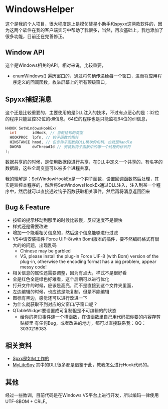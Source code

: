 ﻿# WindowsHelper

这个是我的个人项目，很大程度是上是模仿彗星小助手和spyxx这两款软件的，因为这两个软件在我的客户端实习中帮助了我很多，当然，再次基础上，我也添加了很多功能，目前还在完善修正。

## Window API

这个是Windows相关的API，相对来说，比较重要，

- enumWindows() 遍历窗口的，通过将句柄传递给每一个窗口，进而将应用程序定义的回调函数，枚举屏幕上的所有顶级窗口，

## Spyxx捕捉消息

这个还是比较重要的，主要使用的是DLL注入的技术，不过有点恶心的是：32位的程序只能监控32位的dll信息，64位的程序也是只能监视64位的dll信息，

```cpp
HHOOK SetWindowsHookEx(
  int       idHook, // 当前挂钩的类型
  HOOKPROC  lpfn, // 钩子函数的指针
  HINSTANCE hmod, // 包含钩子函数的DLL模块的句柄，也就是Handle
  DWORD     dwThreadId // 安装到钩子函数中的哪一个线程的标识符
);
```

数据共享的的时候，是使用数据段进行共享，在DLL中定义一个共享的，有名字的数据段，这些全局变量可以被多个进程共享，

我的理解是：SetWindowHookEx是一个钩子函数，设置回调函数然后处理，其实是监控本程序的，然后将SetWindowsHookEx通过DLL注入，注入到某一个程序中，然后就可以直接通过钩子函数获取相关事件，然后再将消息返回回来

## Bug & Feature

- 按钮的提示移动到那里的时候比较慢，反应速度不是很快
- 样式还是需要改进
- 增加一个能看相关信息的，然后这个信息能够进行过滤
- VS中请安装插件 Force UIF-8(with Bom)版本的插件，要不然编码格式有很大的的问题，出现乱码
  - Chinese may be garbled
  - VS, please install the plug-in Force UIF-8 (with Bom) version of the plug-in, otherwise the encoding format has a big problem, appear messy code!
- 相关信息的属性还需要调整，因为有点大，样式不是很好看
- 全是红色全是绿色好难看，这个后期可以进行优化
- 打开文件的时候，应该是高亮，而不是直接到这个文件夹里面，
- 左边编辑的时候，也应该是能复制，但是不能编辑
- 图标有黑边，感觉还可以进行改进一下
- 为什么就获取不到对应的父窗口/子窗口呢？
- QTableWidget要设置成可复制但是不可编辑的的状态
  - 给你的拷贝事件连一个槽函数，在该函数里自己用代码把你要的内容存剪贴板里
有任何Bug，或者改进的地方，都可以直接联系我：QQ：3030218083

## 相关资料

- [Spxx是如何工作的]("https://www.codeproject.com/Articles/1698/MS-Spy-style-Window-Finder")
- [MyLiteSpy]("https://github.com/yinkaisheng/MyLiteSpy/tree/master") 其中的DLL很多都是借鉴于此，教我怎么进行Hook代码的。

## 其他

经过一些教训，目前代码是在Windows VS平台上进行开发，所以编码一律使用UTF-8BOM + CRLF。

